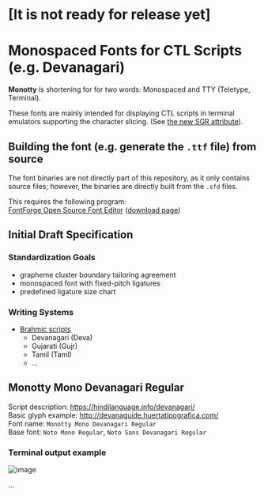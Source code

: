 # [It is not ready for release yet]

# Monospaced Fonts for CTL Scripts (e.g. Devanagari)

__Monotty__ is shortening for for two words: Monospaced and TTY (Teletype, Terminal).

These fonts are mainly intended for displaying CTL scripts in terminal emulators supporting the character slicing. (See [the new SGR attribute](https://gitlab.freedesktop.org/terminal-wg/specifications/-/issues/23)).

## Building the font (e.g. generate the `.ttf` file) from source

The font binaries are not directly part of this repository, as it only contains source files; however, the binaries are directly built from the `.sfd` files.

This requires the following program:  
[FontForge Open Source Font Editor](https://fontforge.org/en-US/) ([download page](https://fontforge.org/en-US/downloads/))

## Initial Draft Specification

### Standardization Goals
- grapheme cluster boundary tailoring agreement
- monospaced font with fixed-pitch ligatures
- predefined ligature size chart

### Writing Systems
- [Brahmic scripts](https://en.wikipedia.org/wiki/Brahmic_scripts)
  - Devanagari	(Deva)
  - Gujarati	(Gujr)
  - Tamil	(Taml)
  - ...

## Monotty Mono Devanagari Regular

Script description: https://hindilanguage.info/devanagari/  
Basic glyph example: http://devanaguide.huertatipografica.com/  
Font name:  `Monotty Mono Devanagari Regular`  
Base font:  `Noto Mono Regular`, `Noto Sans Devanagari Regular`

### Terminal output example

![image](https://dice.netxs.online/cloud/monotty/github-devanagari.png)

...
